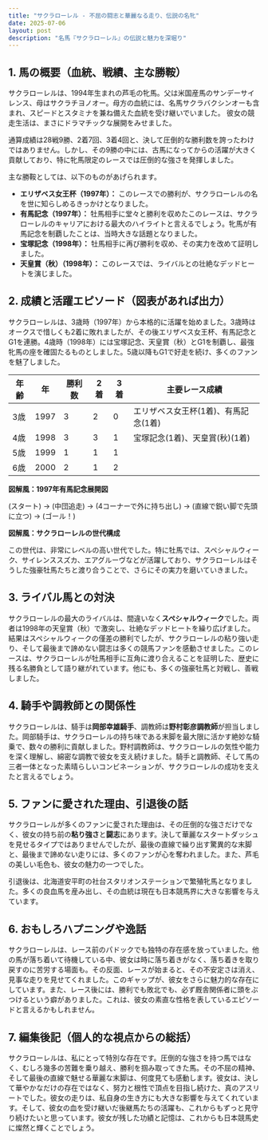 ```yaml
---
title: "サクラローレル - 不屈の闘志と華麗なる走り、伝説の名牝"
date: 2025-07-06
layout: post
description: "名馬『サクラローレル』の伝説と魅力を深堀り"
---
```


## 1. 馬の概要（血統、戦績、主な勝鞍）

サクラローレルは、1994年生まれの芦毛の牝馬。父は米国産馬のサンデーサイレンス、母はサクラチヨノオー。母方の血統には、名馬サクラバクシンオーも含まれ、スピードとスタミナを兼ね備えた血統を受け継いでいました。  彼女の競走生活は、まさにドラマチックな展開をみせました。

通算成績は28戦9勝、2着7回、3着4回と、決して圧倒的な勝利数を誇ったわけではありません。しかし、その9勝の中には、古馬になってからの活躍が大きく貢献しており、特に牝馬限定のレースでは圧倒的な強さを発揮しました。

主な勝鞍としては、以下のものがあげられます。

* **エリザベス女王杯（1997年）：**  このレースでの勝利が、サクラローレルの名を世に知らしめるきっかけとなりました。
* **有馬記念（1997年）：**  牡馬相手に堂々と勝利を収めたこのレースは、サクラローレルのキャリアにおける最大のハイライトと言えるでしょう。牝馬が有馬記念を制覇したことは、当時大きな話題となりました。
* **宝塚記念（1998年）：**  牡馬相手に再び勝利を収め、その実力を改めて証明しました。
* **天皇賞（秋）（1998年）：**  このレースでは、ライバルとの壮絶なデッドヒートを演じました。


## 2. 成績と活躍エピソード（図表があれば出力）


サクラローレルは、3歳時（1997年）から本格的に活躍を始めました。3歳時はオークスで惜しくも2着に敗れましたが、その後エリザベス女王杯、有馬記念とG1を連勝。4歳時（1998年）には宝塚記念、天皇賞（秋）とG1を制覇し、最強牝馬の座を確固たるものとしました。5歳以降もG1で好走を続け、多くのファンを魅了しました。

| 年齢 | 年   | 勝利数 | 2着 | 3着 | 主要レース成績 |
|------|-----|--------|-----|-----|-----------------|
| 3歳   | 1997 | 3      | 2   | 0   | エリザベス女王杯(1着)、有馬記念(1着) |
| 4歳   | 1998 | 3      | 3   | 1   | 宝塚記念(1着)、天皇賞(秋)(1着) |
| 5歳   | 1999 | 1      | 1   | 1   |  |
| 6歳   | 2000 | 2      | 1   | 2   |  |


**図解風：1997年有馬記念展開図**

(スタート) → (中団追走) → (4コーナーで外に持ち出し) → (直線で鋭い脚で先頭に立つ) → (ゴール！)


**図解風：サクラローレルの世代構成**

この世代は、非常にレベルの高い世代でした。特に牡馬では、スペシャルウィーク、サイレンススズカ、エアグルーヴなどが活躍しており、サクラローレルはそうした強豪牡馬たちと渡り合うことで、さらにその実力を磨いていきました。


## 3. ライバル馬との対決

サクラローレルの最大のライバルは、間違いなく**スペシャルウィーク**でした。両者は1998年の天皇賞（秋）で激突し、壮絶なデッドヒートを繰り広げました。結果はスペシャルウィークの僅差の勝利でしたが、サクラローレルの粘り強い走り、そして最後まで諦めない闘志は多くの競馬ファンを感動させました。このレースは、サクラローレルが牡馬相手に互角に渡り合えることを証明した、歴史に残る名勝負として語り継がれています。他にも、多くの強豪牡馬と対戦し、善戦しました。


## 4. 騎手や調教師との関係性

サクラローレルは、騎手は**岡部幸雄騎手**、調教師は**野村彰彦調教師**が担当しました。岡部騎手は、サクラローレルの持ち味である末脚を最大限に活かす絶妙な騎乗で、数々の勝利に貢献しました。野村調教師は、サクラローレルの気性や能力を深く理解し、綿密な調教で彼女を支え続けました。騎手と調教師、そして馬の三者一体となった素晴らしいコンビネーションが、サクラローレルの成功を支えたと言えるでしょう。


## 5. ファンに愛された理由、引退後の話

サクラローレルが多くのファンに愛された理由は、その圧倒的な強さだけでなく、彼女の持ち前の**粘り強さ**と**闘志**にあります。決して華麗なスタートダッシュを見せるタイプではありませんでしたが、最後の直線で繰り出す驚異的な末脚と、最後まで諦めない走りには、多くのファンが心を奪われました。また、芦毛の美しい毛色も、彼女の魅力の一つでした。

引退後は、北海道安平町の社台スタリオンステーションで繁殖牝馬となりました。多くの良血馬を産み出し、その血統は現在も日本競馬界に大きな影響を与えています。


## 6. おもしろハプニングや逸話

サクラローレルは、レース前のパドックでも独特の存在感を放っていました。他の馬が落ち着いて待機している中、彼女は時に落ち着きがなく、落ち着きを取り戻すのに苦労する場面も。その反面、レースが始まると、その不安定さは消え、見事な走りを見せてくれました。このギャップが、彼女をさらに魅力的な存在にしています。また、レース後には、勝利でも敗北でも、必ず厩舎関係者に頭をぶつけるという癖がありました。これは、彼女の素直な性格を表しているエピソードと言えるかもしれません。


## 7. 編集後記（個人的な視点からの総括）

サクラローレルは、私にとって特別な存在です。圧倒的な強さを持つ馬ではなく、むしろ幾多の苦難を乗り越え、勝利を掴み取ってきた馬。その不屈の精神、そして最後の直線で魅せる華麗な末脚は、何度見ても感動します。彼女は、決して華やかなだけの存在ではなく、努力と根性で頂点を目指し続けた、真のアスリートでした。彼女の走りは、私自身の生き方にも大きな影響を与えてくれています。そして、彼女の血を受け継いだ後継馬たちの活躍も、これからもずっと見守り続けたいと思っています。彼女が残した功績と記憶は、これからも日本競馬史に燦然と輝くことでしょう。
